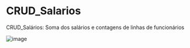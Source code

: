 # CRUD_Salarios
CRUD_Salários: Soma dos salários e contagens de linhas de funcionários

![image](https://github.com/EribaldoOliveira/CRUD_Salarios/assets/114995774/de1b859c-af68-4c0c-8e19-b0f1a2609378)

